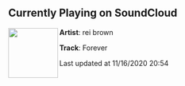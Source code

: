 ## Currently Playing on SoundCloud

[<img align="left" width="100" src="https://i1.sndcdn.com/artworks-UB0n42A0xWkA-0-t50x50.png">](https://soundcloud.com/reibrown/forever)

**Artist**: rei brown 

**Track**: Forever

Last updated at 11/16/2020 20:54
